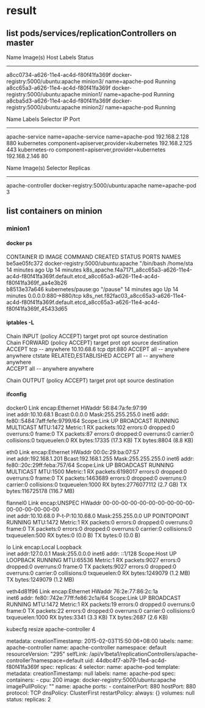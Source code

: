 # result
## list pods/services/replicationControllers on master

Name                                   Image(s)                             Host                Labels              Status
----------                             ----------                           ----------          ----------          ----------
a8cc0734-a626-11e4-ac4d-f80f41fa369f   docker-registry:5000/ubuntu:apache   minion3/            name=apache-pod     Running
a8cc65a3-a626-11e4-ac4d-f80f41fa369f   docker-registry:5000/ubuntu:apache   minion1/            name=apache-pod     Running
a8cba5d3-a626-11e4-ac4d-f80f41fa369f   docker-registry:5000/ubuntu:apache   minion2/            name=apache-pod     Running

Name                Labels                                    Selector            IP                  Port
----------          ----------                                ----------          ----------          ----------
apache-service      name=apache-service                       name=apache-pod     192.168.2.128       880
kubernetes          component=apiserver,provider=kubernetes                       192.168.2.125       443
kubernetes-ro       component=apiserver,provider=kubernetes                       192.168.2.146       80

Name                Image(s)                             Selector            Replicas
----------          ----------                           ----------          ----------
apache-controller   docker-registry:5000/ubuntu:apache   name=apache-pod     3

## list containers on minion

### minion1
#### docker ps
CONTAINER ID        IMAGE                                COMMAND                CREATED             STATUS              PORTS                  NAMES
be5ae05fc372        docker-registry:5000/ubuntu:apache   "/bin/bash /home/sta   14 minutes ago      Up 14 minutes                              k8s_apache.f4a7171_a8cc65a3-a626-11e4-ac4d-f80f41fa369f.default.etcd_a8cc65a3-a626-11e4-ac4d-f80f41fa369f_aa4e3b26   
b8513e37a646        kubernetes/pause:go                  "/pause"               14 minutes ago      Up 14 minutes       0.0.0.0:880->880/tcp   k8s_net.f82fac03_a8cc65a3-a626-11e4-ac4d-f80f41fa369f.default.etcd_a8cc65a3-a626-11e4-ac4d-f80f41fa369f_45433d65     

#### iptables -L
Chain INPUT (policy ACCEPT)
target     prot opt source               destination         
Chain FORWARD (policy ACCEPT)
target     prot opt source               destination         
ACCEPT     tcp  --  anywhere             10.10.68.6           tcp dpt:880
ACCEPT     all  --  anywhere             anywhere             ctstate RELATED,ESTABLISHED
ACCEPT     all  --  anywhere             anywhere            
ACCEPT     all  --  anywhere             anywhere            

Chain OUTPUT (policy ACCEPT)
target     prot opt source               destination         

#### ifconfig
docker0   Link encap:Ethernet  HWaddr 56:84:7a:fe:97:99  
          inet addr:10.10.68.1  Bcast:0.0.0.0  Mask:255.255.255.0
          inet6 addr: fe80::5484:7aff:fefe:9799/64 Scope:Link
          UP BROADCAST RUNNING MULTICAST  MTU:1472  Metric:1
          RX packets:102 errors:0 dropped:0 overruns:0 frame:0
          TX packets:87 errors:0 dropped:0 overruns:0 carrier:0
          collisions:0 txqueuelen:0 
          RX bytes:17335 (17.3 KB)  TX bytes:8804 (8.8 KB)

eth0      Link encap:Ethernet  HWaddr 00:0c:29:ba:07:57  
          inet addr:192.168.1.201  Bcast:192.168.1.255  Mask:255.255.255.0
          inet6 addr: fe80::20c:29ff:feba:757/64 Scope:Link
          UP BROADCAST RUNNING MULTICAST  MTU:1500  Metric:1
          RX packets:6198017 errors:0 dropped:0 overruns:0 frame:0
          TX packets:1463689 errors:0 dropped:0 overruns:0 carrier:0
          collisions:0 txqueuelen:1000 
          RX bytes:2776077112 (2.7 GB)  TX bytes:116725178 (116.7 MB)

flannel0  Link encap:UNSPEC  HWaddr 00-00-00-00-00-00-00-00-00-00-00-00-00-00-00-00  
          inet addr:10.10.68.0  P-t-P:10.10.68.0  Mask:255.255.0.0
          UP POINTOPOINT RUNNING  MTU:1472  Metric:1
          RX packets:0 errors:0 dropped:0 overruns:0 frame:0
          TX packets:0 errors:0 dropped:0 overruns:0 carrier:0
          collisions:0 txqueuelen:500 
          RX bytes:0 (0.0 B)  TX bytes:0 (0.0 B)

lo        Link encap:Local Loopback  
          inet addr:127.0.0.1  Mask:255.0.0.0
          inet6 addr: ::1/128 Scope:Host
          UP LOOPBACK RUNNING  MTU:65536  Metric:1
          RX packets:9027 errors:0 dropped:0 overruns:0 frame:0
          TX packets:9027 errors:0 dropped:0 overruns:0 carrier:0
          collisions:0 txqueuelen:0 
          RX bytes:1249079 (1.2 MB)  TX bytes:1249079 (1.2 MB)

veth4d81f96 Link encap:Ethernet  HWaddr 76:2e:77:86:2c:1a  
          inet6 addr: fe80::742e:77ff:fe86:2c1a/64 Scope:Link
          UP BROADCAST RUNNING  MTU:1472  Metric:1
          RX packets:19 errors:0 dropped:0 overruns:0 frame:0
          TX packets:22 errors:0 dropped:0 overruns:0 carrier:0
          collisions:0 txqueuelen:1000 
          RX bytes:3341 (3.3 KB)  TX bytes:2687 (2.6 KB)





kubecfg resize apache-controller 4

metadata:
  creationTimestamp: 2015-02-03T15:50:06+08:00
  labels:
    name: apache-controller
  name: apache-controller
  namespace: default
  resourceVersion: "295"
  selfLink: /api/v1beta1/replicationControllers/apache-controller?namespace=default
  uid: 44dbc4f7-ab79-11e4-ac4d-f80f41fa369f
spec:
  replicas: 4
  selector:
    name: apache-pod
  template:
    metadata:
      creationTimestamp: null
      labels:
        name: apache-pod
    spec:
      containers:
      - cpu: 200
        image: docker-registry:5000/ubuntu:apache
        imagePullPolicy: ""
        name: apache
        ports:
        - containerPort: 880
          hostPort: 880
          protocol: TCP
      dnsPolicy: ClusterFirst
      restartPolicy:
        always: {}
      volumes: null
status:
  replicas: 2
